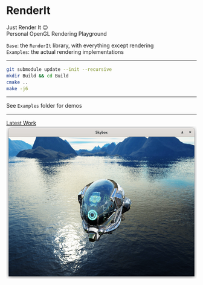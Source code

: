 # RenderIt

Just Render It 😉 \
Personal OpenGL Rendering Playground

`Base`: the `RenderIt` library, with everything except rendering\
`Examples`: the actual rendering implementations

------

```bash
git submodule update --init --recursive
mkdir Build && cd Build
cmake ..
make -j6
```

------

See `Examples` folder for demos

------

[Latest Work](Examples/Personal/Skybox)\
![latest](Examples/Personal/Skybox/misc/screenshot1.png)
